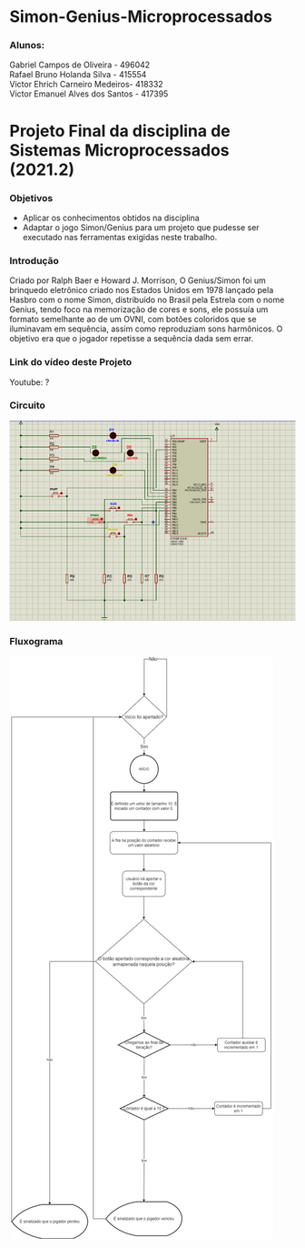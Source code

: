 # Simon-Genius-Microprocessados

<h3>Alunos:</h3>
Gabriel Campos de Oliveira - 496042 <br>
Rafael Bruno Holanda Silva - 415554 <br>
Victor Ehrich Carneiro Medeiros- 418332 <br>
Victor Emanuel Alves dos Santos - 417395

# Projeto Final da disciplina de Sistemas Microprocessados (2021.2)

<h3>Objetivos</h3>

 - Aplicar os conhecimentos obtidos na disciplina
 - Adaptar o jogo Simon/Genius para um projeto que pudesse ser executado nas ferramentas exigidas neste trabalho.

<h3>Introdução</h3>

Criado por Ralph Baer e Howard J. Morrison, O Genius/Simon foi um brinquedo eletrônico criado nos Estados Unidos em 1978 lançado pela Hasbro com o nome Simon, distribuído no Brasil pela Estrela com o nome Genius, tendo foco na memorização de cores e sons, ele possuía um formato semelhante ao de um OVNI, com botões coloridos que se iluminavam em sequência, assim como reproduziam sons harmônicos. O objetivo era que o jogador repetisse a sequência dada sem errar.

<h3>Link do vídeo deste Projeto</h3>

Youtube: ?

<h3> Circuito </h3>
<img src="IMG/Circuito.png">

<h3> Fluxograma </h3>
<img src="IMG/Fluxograma.png">

